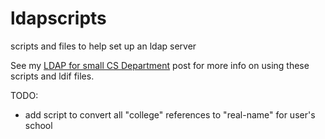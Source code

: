 # ldapscripts
scripts and files to help set up an ldap server

See my
[LDAP for small CS Department](https://jeffknerr.github.io/ldap/linux/debian/ubuntu/2021/04/28/ldap-for-small-department.html) post for more info on using these scripts and ldif files.

TODO:
- add script to convert all "college" references to "real-name" for user's school
